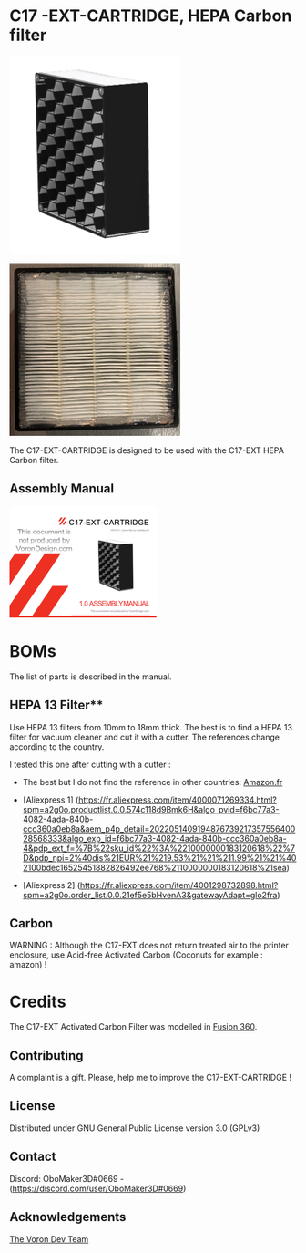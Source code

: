 # C17 -EXT-CARTRIDGE, HEPA Carbon filter

![C17 -EXT-CARTRIDGE, HEPA Carbon filter](JPG/IMG_1.png "")

![C17 -EXT-CARTRIDGE, HEPA Carbon filter](JPG/IMG_2.png "C17 -EXT, External HEPA Carbon filter")

The C17-EXT-CARTRIDGE is designed to be used with the C17-EXT HEPA Carbon filter.

## Assembly Manual

[![Manual](JPG/IMG_3.png)](Doc/Doc/VORON_C17_EXT_CARTRIDGE_V1_0.pdf")

# BOMs

The list of parts is described in the manual.

## HEPA 13 Filter**

Use HEPA 13 filters from 10mm to 18mm thick. The best is to find a HEPA 13 filter for vacuum cleaner and cut it with a cutter. The references change according to the country.

I tested this one after cutting with a cutter : 

- The best but I do not find the reference in other countries: [Amazon.fr](https://www.amazon.fr/gp/product/B01MCTSXVR/ref=ppx_yo_dt_b_asin_title_o06_s00?ie=UTF8&psc=1)
 
 - [Aliexpress 1] (https://fr.aliexpress.com/item/4000071269334.html?spm=a2g0o.productlist.0.0.574c118d9Bmk6H&algo_pvid=f6bc77a3-4082-4ada-840b-ccc360a0eb8a&aem_p4p_detail=202205140919487673921735755640028568333&algo_exp_id=f6bc77a3-4082-4ada-840b-ccc360a0eb8a-4&pdp_ext_f=%7B%22sku_id%22%3A%2210000000183120618%22%7D&pdp_npi=2%40dis%21EUR%21%219.53%21%21%211.99%21%21%402100bdec16525451882826492ee768%2110000000183120618%21sea)

- [Aliexpress 2] (https://fr.aliexpress.com/item/4001298732898.html?spm=a2g0o.order_list.0.0.21ef5e5bHvenA3&gatewayAdapt=glo2fra)


## Carbon

WARNING : Although the C17-EXT does not return treated air to the printer enclosure, use Acid-free Activated Carbon (Coconuts for example : amazon) !

# Credits

The C17-EXT Activated Carbon Filter was modelled in [Fusion 360](http://autodesk.com).

## Contributing

A complaint is a gift. Please, help me to improve the C17-EXT-CARTRIDGE !

## License

Distributed under GNU General Public License version 3.0 (GPLv3)

## Contact

Discord: OboMaker3D#0669 - (<https://discord.com/user/OboMaker3D#0669>)

## Acknowledgements

[The Voron Dev Team](https://vorondesign.com/)
